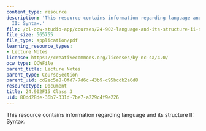 ```yaml
---
content_type: resource
description: 'This resource contains information regarding language and its structure
  II: Syntax.'
file: /ol-ocw-studio-app/courses/24-902-language-and-its-structure-ii-syntax-fall-2015/80dd28de36b7331d7be7a229c4f9e226_MIT24_902F15_Class3.pdf
file_size: 565755
file_type: application/pdf
learning_resource_types:
- Lecture Notes
license: https://creativecommons.org/licenses/by-nc-sa/4.0/
ocw_type: OCWFile
parent_title: Lecture Notes
parent_type: CourseSection
parent_uid: cd2ec5a8-0fd7-7d6c-43b9-c95bcdb2a6d8
resourcetype: Document
title: 24.902F15 Class 3
uid: 80dd28de-36b7-331d-7be7-a229c4f9e226
---
```

This resource contains information regarding language and its structure II: Syntax.